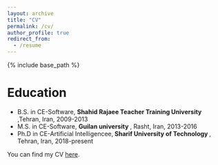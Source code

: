 ```yaml
---
layout: archive
title: "CV"
permalink: /cv/
author_profile: true
redirect_from:
  - /resume
---
```


{% include base_path %}

Education
======
* B.S. in CE-Software, <b> Shahid Rajaee Teacher Training University </b>,Tehran, Iran, 2009-2013
* M.S. in CE-Software, <b> Guilan university </b>, Rasht, Iran, 2013-2016
* Ph.D in CE-Artificial Intelligencee,<b> Sharif University of Technology </b>, Tehran, Iran, 2018-present

You can find my CV [here](http://Boreshban.github.io/files/BoreshbanCV.pdf).
  
  

